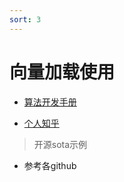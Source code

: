 ```yaml
---
sort: 3
---
```



# 向量加载使用

* [算法开发手册](https://kg-nlp.github.io/Algorithm-Project-Manual/向量表示/向量加载使用.html)

* [个人知乎](https://www.zhihu.com/people/zhangyj-n)


> 开源sota示例

* 参考各github